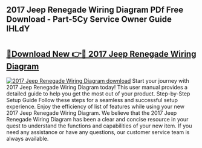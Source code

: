 ## 2017 Jeep Renegade Wiring Diagram PDf Free Download - Part-5Cy Service Owner Guide IHLdY

# <h2><a href="http://dfikazq.blite.top/?on=2017+Jeep+Renegade+Wiring+Diagram">🔗Download New 👉🔴 2017 Jeep Renegade Wiring Diagram</a></h2>

[![2017 Jeep Renegade Wiring Diagram download](https://i.imgur.com/lujVjoI.png)](http://dfikazq.blite.top/?on=2017+Jeep+Renegade+Wiring+Diagram)
Start your journey with 2017 Jeep Renegade Wiring Diagram today! This user manual provides a detailed guide to help you get the most out of your product. Step-by-Step Setup Guide Follow these steps for a seamless and successful setup experience. Enjoy the efficiency of list of features while using your new 2017 Jeep Renegade Wiring Diagram. We believe that the 2017 Jeep Renegade Wiring Diagram has been a clear and concise resource in your quest to understand the functions and capabilities of your new item. If you need any assistance or have any questions, our customer service team is always available.
